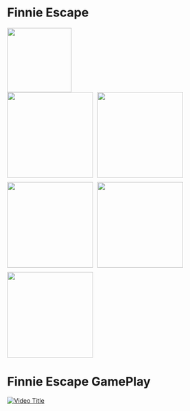 # Finnie Escape

<img src="https://github.com/user-attachments/assets/86504223-1b68-4e7e-9d40-bb1f7e824fea" width="150">

<div style="display: flex; flex-wrap: wrap; gap: 10px;">
  <img src="https://github.com/user-attachments/assets/c3e8dd1a-5723-409f-b8f5-f40e2a88c52c" width="200">
  <img src="https://github.com/user-attachments/assets/5ad9cf4d-3d55-4ac6-a8b3-07cbfa321f7e" width="200">
  <img src="https://github.com/user-attachments/assets/b822c2ba-3d55-4987-8ce4-d458f6e6a352" width="200">
  <img src="https://github.com/user-attachments/assets/0ad59528-1550-4a53-8179-3969e8e15356" width="200">
  <img src="https://github.com/user-attachments/assets/defd1afd-a12f-40d9-8ed2-bed8620fd5e6" width="200">
</div>

# Finnie Escape GamePlay

[![Video Title](https://img.youtube.com/vi/ve8mwlhjAXA/0.jpg)](https://www.youtube.com/watch?v=ve8mwlhjAXA)
